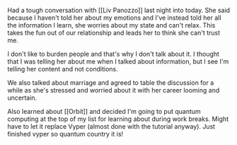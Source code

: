 Had a tough conversation with [[Liv Panozzo]] last night into today. She said because I haven't told her about my emotions and I've instead told her all the information I learn, she worries about my state and can't relax. This takes the fun out of our relationship and leads her to think she can't trust me. 

I don't like to burden people and that's why I don't talk about it. I thought that I was telling her about me when I talked about information, but I see I'm telling her content and not conditions. 

We also talked about marriage and agreed to table the discussion for a while as she's stressed and worried about it with her career looming and uncertain. 

Also learned about [[Orbit]] and decided I'm going to put quantum computing at the top of my list for learning about during work breaks. Might have to let it replace Vyper (almost done with the tutorial anyway). Just finished vyper so quantum country it is!